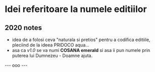 # Idei referitoare la numele editiilor

## 2020 notes

* idea de a folosi ceva "naturala si pretios" pentru a codifica editiile, pleciind de la ideea PRIDOCO aqua...
* asa ca *v1.0* se va numi **COSANA emerald** si asa ii pun numele prin puterea lui Dumnezeu - Doamne ajuta.






--- ooo ---